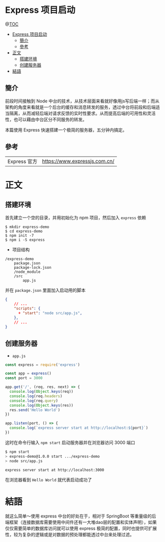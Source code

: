 # Express 项目启动

@[TOC](文章目錄)

<!-- TOC -->

- [Express 项目启动](#express-项目启动)
  - [簡介](#簡介)
  - [參考](#參考)
- [正文](#正文)
  - [搭建环境](#搭建环境)
  - [创建服务器](#创建服务器)
- [結語](#結語)

<!-- /TOC -->

## 簡介

前段时间接触到 Node 中台的技术，从技术层面来看就好像用js写后端一样；而从架构的角度来看就是一个后台的缓存和消息转发的服务，透过中台将前段和后端适当隔离，从而减轻后端对请求反馈的实时性要求。从而提高后端的可用性和灵活性，也可以藉由中台区分不同服务的转发。

本篇使用 Express 快速搭建一个极简的服务器，五分钟内搞定。 

## 參考

<table>
  <tr>
    <td>Express 官方</td>
    <td><a href="https://www.expressjs.com.cn/">https://www.expressjs.com.cn/</a></td>
  </tr>
</table>

# 正文

## 搭建环境

首先建立一个空的目录，并用初始化为 npm 项目，然后加入 `express` 依赖

```
$ mkdir express-demo
$ cd express-demo
$ npm init -7
$ npm i -S express
```

- 项目结构

```
/express-demo
    package.json
    package-lock.json
    /node_module
    /src
        app.js
```

并在 `package.json` 里面加入启动用的脚本

```json
{
    // ...
    "scripts": {
      + "start": "node src/app.js",
    },
    // ...
}
```

## 创建服务器

- `app.js`

```js
const express = require('express')

const app = express()
const port = 3000

app.get('/', (req, res, next) => {
  console.log(Object.keys(req))
  console.log(req.headers)
  console.log(req.query)
  console.log(Object.keys(res))
  res.send('Hello World')
})

app.listen(port, () => {
  console.log(`express server start at http://localhost:${port}`)
})
```

这时在命令行输入 `npm start` 启动服务器并在浏览器访问 3000 端口

```bash
$ npm start
> express-demo@1.0.0 start .../express-demo
> node src/app.js

express server start at http://localhost:3000
```

在浏览器看到 `Hello World` 就代表启动成功了

# 結語

就这么简单～使用 express 中台的好处在于，相对于 SpringBoot 等重量级的后端框架（连接数据库需要使用中间件还有一大堆dao层的配置和实体声明），如果仅仅需要简单的数据库访问就可以使用 express 极简的配置，同时也提供可扩展性，较为复杂的逻辑或是对数据的预处理都能透过中台来处理过滤。
